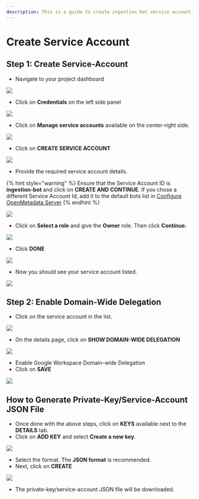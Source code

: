 ```yaml
---
description: This is a guide to create ingestion bot service account.
---
```


# Create Service Account

## Step 1: Create Service-Account

* Navigate to your project dashboard

![](<../../../.gitbook/assets/image (21).png>)

* Click on **Credentials** on the left side panel

![](<../../../.gitbook/assets/image (25).png>)

* Click on **Manage service accounts** available on the center-right side.

![](<../../../.gitbook/assets/image (18).png>)

* Click on **CREATE SERVICE ACCOUNT**

![](<../../../.gitbook/assets/image (16).png>)

* Provide the required service account details.

{% hint style="warning" %}
Ensure that the Service Account ID is **ingestion-bot** and click on **CREATE AND CONTINUE**. If you chose a different Service Account Id, add it to the default bots list in [Configure OpenMetadata Server](https://github.com/StreamlineData/catalog/tree/3d53fa7c645ea55f846b06d0210ac63f8c38463f/docs/install/install/google-catalog-config.md)
{% endhint %}

![](<../../../.gitbook/assets/image (70).png>)

* Click on **Select a role** and give the **Owner** role. Then click **Continue.**

![](<../../../.gitbook/assets/image (61).png>)

* Click **DONE**

![](<../../../.gitbook/assets/image (24).png>)

* Now you should see your service account listed.

![](<../../../.gitbook/assets/image (20).png>)

## Step 2: Enable Domain-Wide Delegation

* Click on the service account in the list.

![](<../../../.gitbook/assets/image (29).png>)

* On the details page, click on **SHOW DOMAIN-WIDE DELEGATION**

![](<../../../.gitbook/assets/image (50).png>)

* Enable Google Workspace Domain-wide Delegation
* Click on **SAVE**

![](../../../.gitbook/assets/image.png)

## How to Generate Private-Key/Service-Account JSON File

* Once done with the above steps, click on **KEYS** available next to the **DETAILS** tab.
* Click on **ADD KEY** and select **Create a new key**.

![](<../../../.gitbook/assets/image (27).png>)

* Select the format. The **JSON format** is recommended.&#x20;
* Next, click on **CREATE**

![](<../../../.gitbook/assets/image (35).png>)

* The private-key/service-account JSON file will be downloaded.
